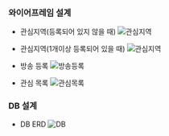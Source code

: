 ### 와이어프레임 설계
- 관심지역(등록되어 있지 않을 때)
![관심지역](https://lab.ssafy.com/s08-webmobile1-sub2/S08P12A405/-/raw/master/%EC%A0%95%EC%A7%84%EC%88%98/image/figma1.PNG)

- 관심지역(1개이상 등록되어 있을 때)
![관심지역](https://lab.ssafy.com/s08-webmobile1-sub2/S08P12A405/-/raw/master/%EC%A0%95%EC%A7%84%EC%88%98/image/figma2.PNG)

- 방송 등록
![방송등록](https://lab.ssafy.com/s08-webmobile1-sub2/S08P12A405/-/raw/master/%EC%A0%95%EC%A7%84%EC%88%98/image/figma4.PNG)

- 관심 목록
![관심목록](https://lab.ssafy.com/s08-webmobile1-sub2/S08P12A405/-/raw/master/%EC%A0%95%EC%A7%84%EC%88%98/image/figma3.PNG)

### DB 설계
- DB ERD
![DB](https://lab.ssafy.com/s08-webmobile1-sub2/S08P12A405/-/raw/master/%EC%A0%95%EC%A7%84%EC%88%98/image/DB.PNG)